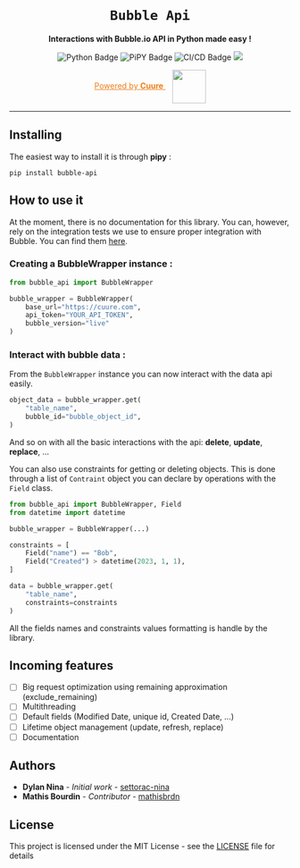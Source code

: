 <div align="center">
    <h1><code>Bubble Api</code></h1>
    <p><strong>Interactions with Bubble.io API in Python made easy !</strong></p>
    <img alt="Python Badge" src="https://img.shields.io/badge/-Python-D6D6D6?logo=python"/>
    <img alt="PiPY Badge" src="https://img.shields.io/pypi/v/bubble-api"/>
    <img alt="CI/CD Badge" src="https://github.com/settorac-nina/bubble-api/actions/workflows/cicd.yaml/badge.svg?branch=main)"/>
    <img src="https://img.shields.io/badge/Made%20With-Love-ef7d16.svg"/>
    <p>
        <a href="https://cuure.com?utm_source=github&utm_medium=referral" style="color:#EF7D16 !important">
            Powered by <strong>Cuure</strong>
        </a>
        &nbsp;&nbsp;
        <a href="https://cuure.com?utm_source=github&utm_medium=referral">
            <img src="https://github.com/settorac-nina/bubble-api/blob/main/assets/cuure_logo.gif" width="60" height="60" align="center"/>
        </a>
    </p>
</div>

---

## Installing

The easiest way to install it is through **pipy** :

```shell
pip install bubble-api
```

## How to use it

At the moment, there is no documentation for this library.
You can, however, rely on the integration tests we use to ensure proper integration with Bubble.
You can find them [here](tests/integration).

### Creating a BubbleWrapper instance :

```python
from bubble_api import BubbleWrapper

bubble_wrapper = BubbleWrapper(
    base_url="https://cuure.com",
    api_token="YOUR_API_TOKEN",
    bubble_version="live"
)
```

### Interact with bubble data :

From the `BubbleWrapper` instance you can now interact with the data api easily.

```python
object_data = bubble_wrapper.get(
    "table_name",
    bubble_id="bubble_object_id",
)
```

And so on with all the basic interactions with the api: **delete**, **update**, **replace**, ...

You can also use constraints for getting or deleting objects.
This is done through a list of `Contraint` object you can declare by operations with the `Field` class.

```python
from bubble_api import BubbleWrapper, Field
from datetime import datetime

bubble_wrapper = BubbleWrapper(...)

constraints = [
    Field("name") == "Bob",
    Field("Created") > datetime(2023, 1, 1),
]

data = bubble_wrapper.get(
    "table_name",
    constraints=constraints
)
```

All the fields names and constraints values formatting is handle by the library.

## Incoming features

- [ ] Big request optimization using remaining approximation (exclude_remaining)
- [ ] Multithreading
- [ ] Default fields (Modified Date, unique id, Created Date, ...)
- [ ] Lifetime object management (update, refresh, replace)
- [ ] Documentation

## Authors

* **Dylan Nina** - *Initial work* - [settorac-nina](https://github.com/settorac-nina)
* **Mathis Bourdin** - *Contributor* - [mathisbrdn](https://github.com/mathisbrdn)

## License

This project is licensed under the MIT License - see the [LICENSE](LICENSE) file for details
